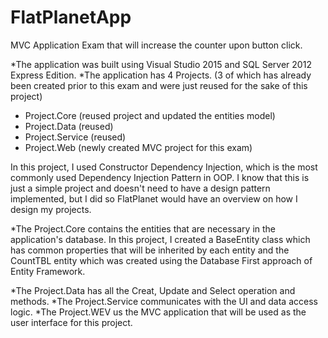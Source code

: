 # FlatPlanetApp
MVC Application Exam that will increase the counter upon button click.

*The application was built using Visual Studio 2015 and SQL Server 2012 Express Edition.
*The application has 4 Projects. (3 of which has already been created prior to this exam and were just reused for the sake of this project)
  - Project.Core (reused project and updated the entities model)
  - Project.Data (reused)
  - Project.Service (reused)
  - Project.Web (newly created MVC project for this exam)
  
  In this project, I used  Constructor Dependency Injection, which is the most commonly used Dependency Injection Pattern in OOP. I know that 
  this is just a simple project and doesn't need to have a design pattern implemented, but I did so FlatPlanet would have an overview on
  how I design my projects.
  
  *The Project.Core contains the entities that are necessary in the application's database. In this project, I created a BaseEntity class which
  has common properties that will be inherited by each entity and the CountTBL entity which was created using the Database First approach of 
  Entity Framework.
  
  *The Project.Data has all the Creat, Update and Select operation and methods.
  *The Project.Service communicates with the UI and data access logic. 
  *The Project.WEV us the MVC application that will be used as the user interface for this project.
 

